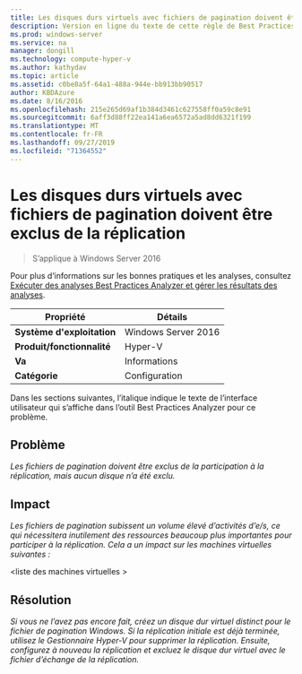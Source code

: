 ```yaml
---
title: Les disques durs virtuels avec fichiers de pagination doivent être exclus de la réplication
description: Version en ligne du texte de cette règle de Best Practices Analyzer.
ms.prod: windows-server
ms.service: na
manager: dongill
ms.technology: compute-hyper-v
ms.author: kathydav
ms.topic: article
ms.assetid: c0be8a5f-64a1-488a-944e-bb913bb90517
author: KBDAzure
ms.date: 8/16/2016
ms.openlocfilehash: 215e265d69af1b384d3461c627558ff0a59c8e91
ms.sourcegitcommit: 6aff3d88ff22ea141a6ea6572a5ad8dd6321f199
ms.translationtype: MT
ms.contentlocale: fr-FR
ms.lasthandoff: 09/27/2019
ms.locfileid: "71364552"
---
```

# <a name="virtual-hard-disks-with-paging-files-should-be-excluded-from-replication"></a>Les disques durs virtuels avec fichiers de pagination doivent être exclus de la réplication

>S’applique à Windows Server 2016

Pour plus d’informations sur les bonnes pratiques et les analyses, consultez [Exécuter des analyses Best Practices Analyzer et gérer les résultats des analyses](https://go.microsoft.com/fwlink/p/?LinkID=223177).  
  
|Propriété|Détails|  
|-|-|  
|**Système d'exploitation**|Windows Server 2016|  
|**Produit/fonctionnalité**|Hyper-V|  
|**Va**|Informations|  
|**Catégorie**|Configuration|  
  
Dans les sections suivantes, l’italique indique le texte de l’interface utilisateur qui s’affiche dans l’outil Best Practices Analyzer pour ce problème.  
  
## <a name="issue"></a>Problème  
*Les fichiers de pagination doivent être exclus de la participation à la réplication, mais aucun disque n’a été exclu.*  
  
## <a name="impact"></a>Impact  
*Les fichiers de pagination subissent un volume élevé d’activités d’e/s, ce qui nécessitera inutilement des ressources beaucoup plus importantes pour participer à la réplication. Cela a un impact sur les machines virtuelles suivantes :*  
  
\<liste des machines virtuelles >  
  
## <a name="resolution"></a>Résolution  
*Si vous ne l’avez pas encore fait, créez un disque dur virtuel distinct pour le fichier de pagination Windows. Si la réplication initiale est déjà terminée, utilisez le Gestionnaire Hyper-V pour supprimer la réplication. Ensuite, configurez à nouveau la réplication et excluez le disque dur virtuel avec le fichier d’échange de la réplication.*  
  


